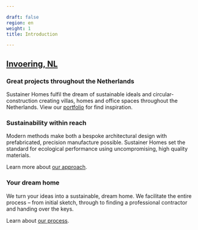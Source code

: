 ```yaml
---

draft: false
region: en
weight: 1
title: Introduction

---
```


## [Invoering, NL](https://www.sustainerhomes.nl/)

### Great projects throughout the Netherlands

Sustainer Homes fulfil the dream of sustainable ideals and circular-construction creating villas, homes and office spaces throughout the Netherlands. View our [portfolio](https://www.sustainerhomes.nl/projecten/) for find&nbsp;inspiration.

### Sustainability within reach

Modern methods make both a bespoke architectural design with prefabricated, precision manufacture possible. Sustainer Homes set the standard for ecological performance using uncompromising, high quality materials.

Learn more about [our approach](https://www.sustainerhomes.nl/concept/).

### Your dream home

We turn your ideas into a sustainable, dream home. We facilitate the entire process – from initial sketch, through to finding a professional contractor and handing over the keys.

Learn about [our process](https://www.sustainerhomes.nl/stappenplan/).
